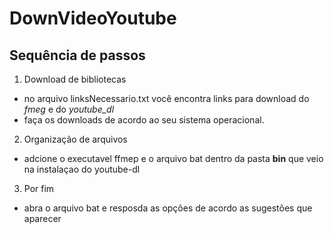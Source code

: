 # DownVideoYoutube

## Sequência de passos

1. Download de bibliotecas
- no arquivo linksNecessario.txt você encontra links para download do _fmeg_ e do _youtube_dl_
- faça os downloads de acordo ao seu sistema operacional.

2. Organização de arquivos
- adcione o executavel ffmep e o arquivo bat dentro da pasta **bin** que veio na instalaçao do youtube-dl

3. Por fim
- abra o arquivo bat e resposda as opções de acordo as sugestões que aparecer
